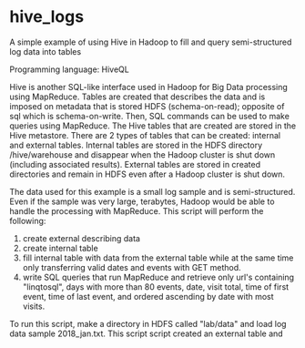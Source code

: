 # hive_logs
A simple example of using Hive in Hadoop to fill and query semi-structured log data into tables

Programming language: HiveQL

Hive is another SQL-like interface used in Hadoop for Big Data processing using MapReduce. Tables are created that describes
the data and is imposed on metadata that is stored HDFS (schema-on-read); opposite of sql which is schema-on-write. Then, 
SQL commands can be used to make queries using MapReduce.
The Hive tables that are created are stored in the Hive metastore.
There are 2 types of tables that can be created: internal and external tables.
Internal tables are stored in the HDFS directory /hive/warehouse and disappear when the Hadoop cluster is 
shut down (including associated results).
External tables are stored in created directories and remain in HDFS even after a Hadoop cluster is shut down.

The data used for this example is a small log sample and is semi-structured. Even if the sample was very large, terabytes, 
Hadoop would be able to handle the processing with MapReduce. This script will perform the following:
1. create external describing data
2. create internal table
3. fill internal table with data from the external table while at the same time only transferring valid dates 
and events with GET method.
4. write SQL queries that run MapReduce and retrieve only url's containing "linqtosql", days with more than
80 events, date, visit total, time of first event, time of last event, and ordered ascending by date with most visits. 

To run this script, make a directory in HDFS called "lab/data" and load log data sample 2018_jan.txt.
This script script created an external table and 
